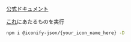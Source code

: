[公式ドキュメント](https://github.com/egoist/tailwindcss-icons)

[これ](https://github.com/egoist/tailwindcss-icons#:~:text=npm%20i%20%40iconify%2Djson/mdi%20%40iconify%2Djson/lucide%20%2DD)にあたるものを実行
```bash
npm i @iconify-json/{your_icon_name_here} -D
```